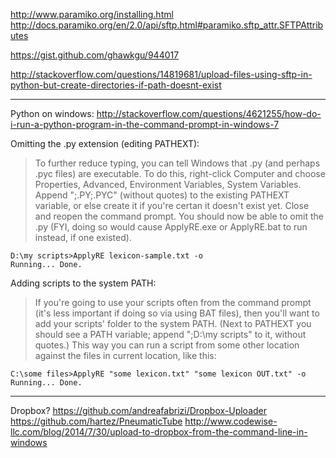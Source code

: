 


http://www.paramiko.org/installing.html
http://docs.paramiko.org/en/2.0/api/sftp.html#paramiko.sftp_attr.SFTPAttributes

https://gist.github.com/ghawkgu/944017

http://stackoverflow.com/questions/14819681/upload-files-using-sftp-in-python-but-create-directories-if-path-doesnt-exist

---
Python on windows:
http://stackoverflow.com/questions/4621255/how-do-i-run-a-python-program-in-the-command-prompt-in-windows-7

Omitting the .py extension (editing PATHEXT):

>To further reduce typing, you can tell Windows that .py (and perhaps .pyc files) are executable. To do this, right-click Computer and choose Properties, Advanced, Environment Variables, System Variables. Append ";.PY;.PYC" (without quotes) to the existing PATHEXT variable, or else create it if you're certan it doesn't exist yet. Close and reopen the command prompt. You should now be able to omit the .py (FYI, doing so would cause ApplyRE.exe or ApplyRE.bat to run instead, if one existed).
```
D:\my scripts>ApplyRE lexicon-sample.txt -o
Running... Done.
```

Adding scripts to the system PATH:

>If you're going to use your scripts often from the command prompt (it's less important if doing so via using BAT files), then you'll want to add your scripts' folder to the system PATH. (Next to PATHEXT you should see a PATH variable; append ";D:\my scripts" to it, without quotes.) This way you can run a script from some other location against the files in current location, like this:
```
C:\some files>ApplyRE "some lexicon.txt" "some lexicon OUT.txt" -o
Running... Done.
```

---
Dropbox?
https://github.com/andreafabrizi/Dropbox-Uploader
https://github.com/hartez/PneumaticTube
http://www.codewise-llc.com/blog/2014/7/30/upload-to-dropbox-from-the-command-line-in-windows
